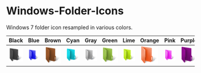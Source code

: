 # Windows-Folder-Icons
Windows 7 folder icon resampled in various colors.

|Black|Blue|Brown|Cyan|Gray|Green|Lime|Orange|Pink|Purple|Red|
|-----|----|-----|----|----|-----|----|------|----|------|---|
|![Black Folder Icon](Black/Folder_32bit_48x48.png?raw=true "Black folder icon")|![Blue Folder Icon](Blue/Folder_32bit_48x48.png?raw=true "Blue folder icon")|![Brown Folder Icon](Brown/Folder_32bit_48x48.png?raw=true "Brown folder icon")|![Cyan Folder Icon](Cyan/Folder_32bit_48x48.png?raw=true "Cyan folder icon")|![Gray Folder Icon](Gray/Folder_32bit_48x48.png?raw=true "Gray folder icon")|![Green Folder Icon](Green/Folder_32bit_48x48.png?raw=true "Green folder icon")|![Lime Folder Icon](Lime/Folder_32bit_48x48.png?raw=true "Lime folder icon")|![Orange Folder Icon](Orange/Folder_32bit_48x48.png?raw=true "Orange folder icon")|![Pink Folder Icon](Pink/Folder_32bit_48x48.png?raw=true "Pink folder icon")|![Purple Folder Icon](Purple/Folder_32bit_48x48.png?raw=true "Purple folder icon")|![Red Folder Icon](Red/Folder_32bit_48x48.png?raw=true "Red folder icon")|
